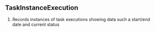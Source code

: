 ## TaskInstanceExecution


1. Records instances of task executions showing data such a start/end date and current status
